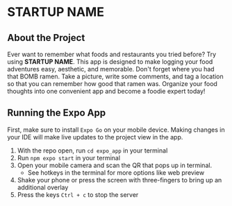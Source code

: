 # **STARTUP NAME**

## About the Project
Ever want to remember what foods and restaurants you tried before? Try using **STARTUP NAME**. This app is designed to make logging your food adventures easy, aesthetic, and memorable. Don't forget where you had that BOMB ramen. Take a picture, write some comments, and tag a location so that you can remember how good that ramen was. Organize your food thoughts into one convenient app and become a foodie expert today!

## Running the Expo App
First, make sure to install `Expo Go` on your mobile device. Making changes in your IDE will make live updates to the project view in the app.
1. With the repo open, run `cd expo_app` in your terminal
2. Run `npm expo start` in your terminal
3. Open your mobile camera and scan the QR that pops up in terminal.
    - See hotkeys in the terminal for more options like web preview
4. Shake your phone or press the screen with three-fingers to bring up an additional overlay
5. Press the keys `Ctrl + c` to stop the server
